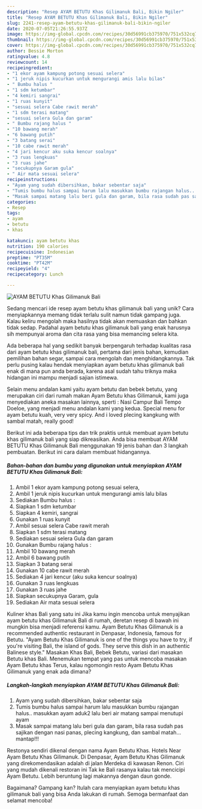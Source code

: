 ```yaml
---
description: "Resep AYAM BETUTU Khas Gilimanuk Bali, Bikin Ngiler"
title: "Resep AYAM BETUTU Khas Gilimanuk Bali, Bikin Ngiler"
slug: 2241-resep-ayam-betutu-khas-gilimanuk-bali-bikin-ngiler
date: 2020-07-05T21:26:55.937Z
image: https://img-global.cpcdn.com/recipes/30d56991cb375970/751x532cq70/ayam-betutu-khas-gilimanuk-bali-foto-resep-utama.jpg
thumbnail: https://img-global.cpcdn.com/recipes/30d56991cb375970/751x532cq70/ayam-betutu-khas-gilimanuk-bali-foto-resep-utama.jpg
cover: https://img-global.cpcdn.com/recipes/30d56991cb375970/751x532cq70/ayam-betutu-khas-gilimanuk-bali-foto-resep-utama.jpg
author: Bessie Morton
ratingvalue: 4.8
reviewcount: 14
recipeingredient:
- "1 ekor ayam kampung potong sesuai selera"
- "1 jeruk nipis kucurkan untuk mengurangi amis lalu bilas"
- " Bumbu halus "
- "1 sdm ketumbar"
- "4 kemiri sangrai"
- "1 ruas kunyit"
- "sesuai selera Cabe rawit merah"
- "1 sdm terasi matang"
- "sesuai selera Gula dan garam"
- " Bumbu rajang halus "
- "10 bawang merah"
- "6 bawang putih"
- "3 batang serai"
- "10 cabe rawit merah"
- "4 jari kencur aku suka kencur soalnya"
- "3 ruas lengkuas"
- "3 ruas jahe"
- "secukupnya Garam gula"
- " Air mata sesuai selera"
recipeinstructions:
- "Ayam yang sudah dibersihkan, bakar sebentar saja"
- "Tumis bumbu halus sampai harum lalu masukkan bumbu rajangan halus.. masukkan ayam aduk2 lalu beri air matang sampai menutupi ayam"
- "Masak sampai matang lalu beri gula dan garam, bila rasa sudah pas sajikan dengan nasi panas, plecing kangkung, dan sambal matah... mantap!!!"
categories:
- Resep
tags:
- ayam
- betutu
- khas

katakunci: ayam betutu khas 
nutrition: 190 calories
recipecuisine: Indonesian
preptime: "PT35M"
cooktime: "PT42M"
recipeyield: "4"
recipecategory: Lunch

---
```



![AYAM BETUTU Khas Gilimanuk Bali](https://img-global.cpcdn.com/recipes/30d56991cb375970/751x532cq70/ayam-betutu-khas-gilimanuk-bali-foto-resep-utama.jpg)

Sedang mencari ide resep ayam betutu khas gilimanuk bali yang unik? Cara menyiapkannya memang tidak terlalu sulit namun tidak gampang juga. Kalau keliru mengolah maka hasilnya tidak akan memuaskan dan bahkan tidak sedap. Padahal ayam betutu khas gilimanuk bali yang enak harusnya sih mempunyai aroma dan cita rasa yang bisa memancing selera kita.

Ada beberapa hal yang sedikit banyak berpengaruh terhadap kualitas rasa dari ayam betutu khas gilimanuk bali, pertama dari jenis bahan, kemudian pemilihan bahan segar, sampai cara mengolah dan menghidangkannya. Tak perlu pusing kalau hendak menyiapkan ayam betutu khas gilimanuk bali enak di mana pun anda berada, karena asal sudah tahu triknya maka hidangan ini mampu menjadi sajian istimewa.

Selain menu andalan kami yaitu ayam betutu dan bebek betutu, yang merupakan ciri dari rumah makan Ayam Betutu khas Gilimanuk, kami juga menyediakan aneka masakan lainnya, sperti : Nasi Campur Bali Tempo Doeloe, yang menjadi menu andalan kami yang kedua. Special menu for ayam betutu kuah, very very spicy. And i loved plecing kangkung with sambal matah, really good!


Berikut ini ada beberapa tips dan trik praktis untuk membuat ayam betutu khas gilimanuk bali yang siap dikreasikan. Anda bisa membuat AYAM BETUTU Khas Gilimanuk Bali menggunakan 19 jenis bahan dan 3 langkah pembuatan. Berikut ini cara dalam membuat hidangannya.

<!--inarticleads1-->

##### Bahan-bahan dan bumbu yang digunakan untuk menyiapkan AYAM BETUTU Khas Gilimanuk Bali:

1. Ambil 1 ekor ayam kampung potong sesuai selera,
1. Ambil 1 jeruk nipis kucurkan untuk mengurangi amis lalu bilas
1. Sediakan  Bumbu halus :
1. Siapkan 1 sdm ketumbar
1. Siapkan 4 kemiri, sangrai
1. Gunakan 1 ruas kunyit
1. Ambil sesuai selera Cabe rawit merah
1. Siapkan 1 sdm terasi matang
1. Sediakan sesuai selera Gula dan garam
1. Gunakan  Bumbu rajang halus :
1. Ambil 10 bawang merah
1. Ambil 6 bawang putih
1. Siapkan 3 batang serai
1. Gunakan 10 cabe rawit merah
1. Sediakan 4 jari kencur (aku suka kencur soalnya)
1. Gunakan 3 ruas lengkuas
1. Gunakan 3 ruas jahe
1. Siapkan secukupnya Garam, gula
1. Sediakan  Air mata sesuai selera


Kuliner khas Bali yang satu ini Jika kamu ingin mencoba untuk menyajikan ayam betutu khas Gilimanuk Bali di rumah, deretan resep di bawah ini mungkin bisa menjadi referensi kamu. Ayam Betutu Khas Gilimanuk is a recommended authentic restaurant in Denpasar, Indonesia, famous for Betutu. &#34;Ayam Betutu Khas Gilimanuk is one of the things you have to try, if you&#39;re visiting Bali, the island of gods. They serve this dish in an authentic Balinese style.&#34; Masakan Khas Bali, Bebek Betutu, variasi dari masakan Betutu khas Bali. Menemukan tempat yang pas untuk mencoba masakan Ayam Betutu khas Terus, kalau ngomongin resto Ayam Betutu Khas Gilimanuk yang enak ada dimana? 

<!--inarticleads2-->

##### Langkah-langkah menyiapkan AYAM BETUTU Khas Gilimanuk Bali:

1. Ayam yang sudah dibersihkan, bakar sebentar saja
1. Tumis bumbu halus sampai harum lalu masukkan bumbu rajangan halus.. masukkan ayam aduk2 lalu beri air matang sampai menutupi ayam
1. Masak sampai matang lalu beri gula dan garam, bila rasa sudah pas sajikan dengan nasi panas, plecing kangkung, dan sambal matah... mantap!!!


Restonya sendiri dikenal dengan nama Ayam Betutu Khas. Hotels Near Ayam Betutu Khas Gilimanuk. Di Denpasar, Ayam Betutu Khas Gilimanuk yang direkomendasikan adalah di jalan Merdeka di kawasan Renon. Ciri yang mudah dikenali restoran ini Tak ke Bali rasanya kalau tak mencicipi Ayam Betutu. Lebih beruntung lagi makannya dengan daun gonde. 

Bagaimana? Gampang kan? Itulah cara menyiapkan ayam betutu khas gilimanuk bali yang bisa Anda lakukan di rumah. Semoga bermanfaat dan selamat mencoba!
